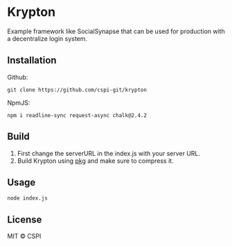 # Krypton
Example framework like SocialSynapse that can be used for production with a decentralize login system.

## Installation
Github:
```
git clone https://github.com/cspi-git/krypton
```

NpmJS:
```
npm i readline-sync request-async chalk@2.4.2
```

## Build
1. First change the serverURL in the index.js with your server URL.
2. Build Krypton using [pkg](https://www.npmjs.com/package/pkg) and make sure to compress it.

## Usage
```
node index.js
```

## License
MIT © CSPI
